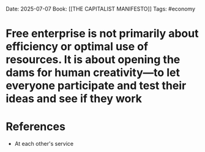 Date: 2025-07-07
Book: [[THE CAPITALIST MANIFESTO]]
Tags: #economy 
# Free enterprise is not primarily about efficiency or optimal use of resources. It is about opening the dams for human creativity—to let everyone participate and test their ideas and see if they work



# References
- At each other's service 
